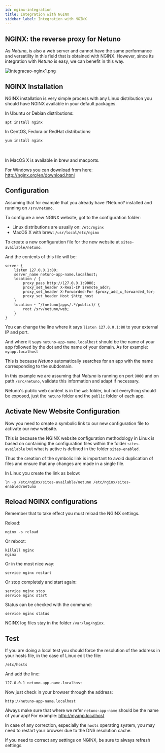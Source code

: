 ```yaml
---
id: nginx-integration
title: Integration with NGINX
sidebar_label: Integration with NGINX
---
```


## NGINX: the reverse proxy for Netuno

As _Netuno_, is also a web server and cannot have the same performance and versatility in this field that is obtained with NGINX. However, since its integration with _Netuno_ is easy, we can benefit in this way.

![integracao-nginx1.png](assets/integracao-nginx1.png)

## NGINX Installation

NGINX installation is very simple process with any Linux distribution you should have NGINX available in your default packages.

In Ubuntu or Debian distributions:

```shell
apt install nginx
```

In CentOS, Fedora or RedHat distributions:

```shell
yum install nginx
```

<br>
<br>
In MacOS X is available in brew and macports.

For Windows you can download from here: http://nginx.org/en/download.html

## Configuration

Assuming that for example that you already have ?Netuno? installed and running on `/srv/netuno`.

To configure a new NGINX website, got to the configuration folder:

* Linux distributions are usually on: `/etc/nginx`
* MacOS X with brew: `/usr/local/etc/nginx`

To create a new configuration file for the new website at `sites-available/netuno`.

And the contents of this file will be:

```editorconfig
server {
    listen 127.0.0.1:80;
    server_name netuno-app-name.localhost;
    location / {
        proxy_pass http://127.0.0.1:9000;
        proxy_set_header X-Real-IP $remote_addr;
        proxy_set_header X-Forwarded-For $proxy_add_x_forwarded_for;
        proxy_set_header Host $http_host
    }
    location ~ ^/(netuno|apps/.*/public)/ {
        root /srv/netuno/web;
    }
}
```

You can change the line where it says `listen 127.0.0.1:80` to your external IP and port.

And where it says `netuno-app-name.localhost` should be the name of your app followed by the dot and the name of your domain. As for example: `myapp.localhost`

This is because _Netuno_ automatically searches for an app with the name corresponding to the subdomain.

In this example we are assuming that _Netuno_ is running on port `9000` and on path `/src/netuno`, validate this information and adapt if necessary.

Netuno's public web content is in the `web` folder, but not everything should be exposed, just the `netuno` folder and the `public` folder of each app.

## Activate New Website Configuration

Now you need to create a symbolic link to our new configuration file to activate our new website.

This is because the NGINX website configuration methodology in Linux is based on containing the configuration files within the folder `sites-available` but what is active is defined in the folder `sites-enabled`.

Thus the creation of the symbolic link is important to avoid duplication of files and ensure that any changes are made in a single file.

In Linux you create the link as below:

```shell
ln -s /etc/nginx/sites-available/netuno /etc/nginx/sites-enabled/netuno
```

## Reload NGINX configurations

Remember that to take effect you must reload the NGINX settings.

Reload:

```shell
nginx -s reload
```

Or reboot:

```shell
killall nginx
nginx
```

Or in the most nice way:

```shell
service nginx restart
```

Or stop completely and start again:

```shell
service nginx stop
service nginx start
```

Status can be checked with the command:

```shell
service nginx status
```

NGINX log files stay in the folder `/var/log/nginx`.

## Test

If you are doing a local test you should force the resolution of the address in your hosts file, in the case of Linux edit the file:

```plaintext
/etc/hosts
```

And add the line:

```plaintext
127.0.0.1 netuno-app-name.localhost
```

Now just check in your browser through the address:

```plaintext
http://netuno-app-name.localhost
```

Always make sure that where we refer `netuno-app-name` should be the name of your app! For example: <a href="http://myapp.localhost" target="_blank">http://myapp.localhost</a>

In case of any correction, especially the `hosts` operating system, you may need to restart your browser due to the DNS resolution cache.

If you need to correct any settings on NGINX, be sure to always refresh settings.
